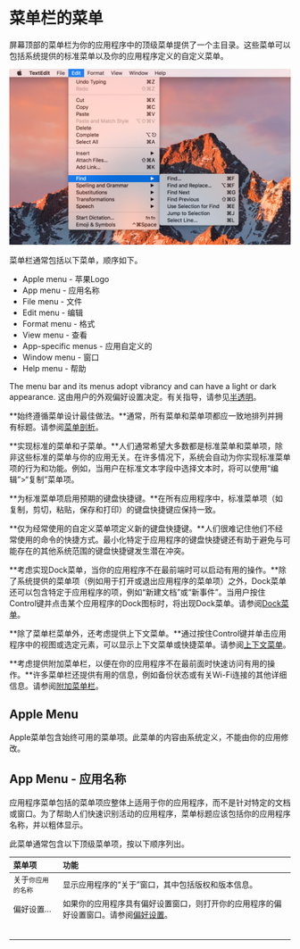 # 菜单栏的菜单

屏幕顶部的菜单栏为你的应用程序中的顶级菜单提供了一个主目录。这些菜单可以包括系统提供的标准菜单以及你的应用程序定义的自定义菜单。

![](./menuBarMenus_2x.png)

菜单栏通常包括以下菜单，顺序如下。

* Apple menu - 苹果Logo
* App menu - 应用名称
* File menu - 文件
* Edit menu - 编辑
* Format menu - 格式
* View menu - 查看
* App-specific menus - 应用自定义的
* Window menu - 窗口
* Help menu - 帮助

The menu bar and its menus adopt vibrancy and can have a light or dark appearance. 这由用户的外观偏好设置决定。有关指导，请参见[半透明]()。

**始终遵循菜单设计最佳做法。**通常，所有菜单和菜单项都应一致地排列并拥有标题。请参阅[菜单剖析]()。

**实现标准的菜单和子菜单。**人们通常希望大多数都是标准菜单和菜单项，除非这些标准的菜单与你的应用无关。在许多情况下，系统会自动为你实现标准菜单项的行为和功能。例如，当用户在标准文本字段中选择文本时，将可以使用“编辑”>“复制”菜单项。

**为标准菜单项启用预期的键盘快捷键。**在所有应用程序中，标准菜单项（如复制，剪切，粘贴，保存和打印）的键盘快捷键应保持一致。

**仅为经常使用的自定义菜单项定义新的键盘快捷键。**人们很难记住他们不经常使用的命令的快捷方式。最小化特定于应用程序的键盘快捷键还有助于避免与可能存在的其他系统范围的键盘快捷键发生潜在冲突。

**考虑实现Dock菜单，当你的应用程序不在最前端时可以启动有用的操作。**除了系统提供的菜单项（例如用于打开或退出应用程序的菜单项）之外，Dock菜单还可以包含特定于应用程序的项，例如“新建文档”或“新事件”。当用户按住Control键并点击某个应用程序的Dock图标时，将出现Dock菜单。请参阅[Dock菜单]()。

**除了菜单栏菜单外，还考虑提供上下文菜单。**通过按住Control键并单击应用程序中的视图或选定元素，可以显示上下文菜单或快捷菜单。请参阅[上下文菜单]()。

**考虑提供附加菜单栏，以便在你的应用程序不在最前面时快速访问有用的操作。**许多菜单栏还提供有用的信息，例如备份状态或有关Wi-Fi连接的其他详细信息。请参阅[附加菜单栏]()。

## Apple Menu

Apple菜单包含始终可用的菜单项。此菜单的内容由系统定义，不能由你的应用修改。

## App Menu - 应用名称

应用程序菜单包括的菜单项应整体上适用于你的应用程序，而不是针对特定的文档或窗口。为了帮助人们快速识别活动的应用程序，菜单标题应该包括你的应用程序名称，并以粗体显示。

此菜单通常包含以下顶级菜单项，按以下顺序列出。

| 菜单项 | 功能 |
|:---|:-------|
| 关于`你应用的名称` | 显示应用程序的“关于”窗口，其中包括版权和版本信息。 |
| 偏好设置… | 如果你的应用程序具有偏好设置窗口，则打开你的应用程序的偏好设置窗口。请参阅[偏好设置]()。 |
|  |  |
|  |  |
|  |  |
|  |  |
|  |  |
|  |  |